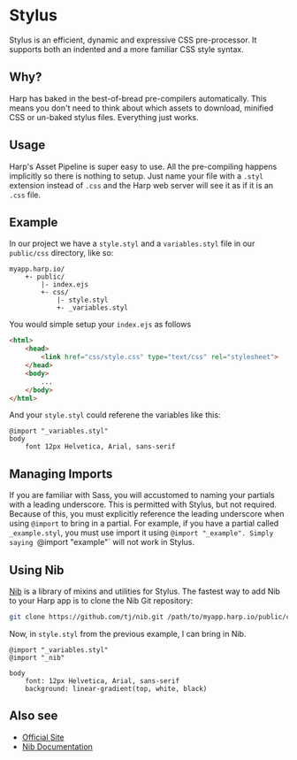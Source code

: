 # Stylus

Stylus is an efficient, dynamic and expressive CSS pre-processor. It supports both an indented and a more familiar CSS style syntax.

## Why?

Harp has baked in the best-of-bread pre-compilers automatically. This means you don't need to think about which assets to download, minified CSS or un-baked stylus files. Everything just works.

## Usage

Harp's Asset Pipeline is super easy to use. All the pre-compiling happens implicitly so there is nothing to setup. Just name your file with a `.styl` extension instead of `.css` and the Harp web server will see it as if it is an `.css` file.

## Example

In our project we have a `style.styl` and a `variables.styl` file in our `public/css` directory, like so:

```
myapp.harp.io/
    +- public/
        |- index.ejs
        +- css/
            |- style.styl     
            +- _variables.styl 
```

You would simple setup your `index.ejs` as follows

```html
<html>
	<head>
		<link href="css/style.css" type="text/css" rel="stylesheet">
	</head>
	<body>
		...
	</body>
</html>	
```

And your `style.styl` could referene the variables like this:

```stylus
@import "_variables.styl"
body
	font 12px Helvetica, Arial, sans-serif
```

## Managing Imports

If you are familiar with Sass, you will accustomed to naming your partials with a leading underscore. This is permitted with Stylus, but not required. Because of this, you must explicitly reference the leading underscore when using `@import` to bring in a partial. For example, if you have a partial called `_example.styl`, you must use import it using `@import "_example". Simply saying `@import "example"` will not work in Stylus.

## Using Nib

[Nib](http://tj.github.io/nib/) is a library of mixins and utilities for Stylus. The fastest way to add Nib to your Harp app is to clone the Nib Git repository:

```sh
git clone https://github.com/tj/nib.git /path/to/myapp.harp.io/public/css/_nib
```

Now, in `style.styl` from the previous example, I can bring in Nib.

```stylus
@import "_variables.styl"
@import "_nib"

body
    font: 12px Helvetica, Arial, sans-serif
    background: linear-gradient(top, white, black)
```

## Also see
- [Official Site](http://learnboost.github.io/stylus/)
- [Nib Documentation](http://tj.github.io/nib/)
